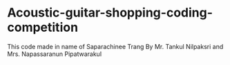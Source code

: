 # Acoustic-guitar-shopping-coding-competition
This code made in name of Saparachinee Trang
By Mr. Tankul Nilpaksri and Mrs. Napassaranun Pipatwarakul
